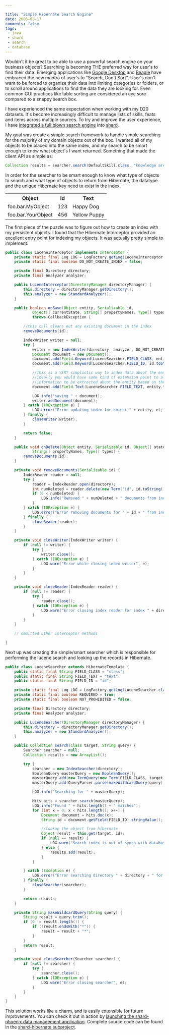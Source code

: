 ```yaml
---

title: "Simple Hibernate Search Engine"
date: 2005-08-17
comments: false
tags:
 - java
 - shard
 - search
 - database
---
```


Wouldn't it be great to be able to use a powerful search engine on your business objects? Searching is becoming THE preferred way for user's to find their data. Emerging applications like [Google Desktop](http://desktop.google.com) and [Beagle](http://beaglewiki.org/Main_Page) have embraced the new mantra of user's to "Search, Don't Sort". User's don't want to be forced to organize their data into limiting categories or folders, or to scroll around applications to find the data they are looking for. Even common GUI practices like table sorting are considered an eye sore compared to a snappy search box.



I have experienced the same expectation when working with my D20 datasets. It's become increasingly difficult to manage lists of skills, feats and items across multiple sources. To try and improve the user experience, I have [integrated a full blown search engine](http://jira.codecrate.com/browse/SHA-84) into [shard](http://shard.codecrate.com).



My goal was create a simple search framework to handle simple searching for the majority of my domain objects out of the box. I wanted all of my objects to be placed into the same index, and my search to be smart enough to know what object's I want returned. Something that made the client API as simple as:



```java
Collection results = searcher.search(DefaultSkill.class, "knowledge arc*");
```

In order for the searcher to be smart enough to know what type of objects to search and what type of objects to return from Hibernate, the datatype and the unique Hibernate key need to exist in the index.



<table>

<tr>

<th>Object</th>

<th>Id</th>

<th>Text</th>

</tr><tr>

</tr><tr>

<td>foo.bar.MyObject</td>

<td>123</td>

<td>Happy Dog</td>

</tr>

<tr>

<td>foo.bar.YourObject</td>

<td>456</td>

<td>Yellow Puppy</td>

</tr>

</table>


The first piece of the puzzle was to figure out how to create an index with my persistent objects. I found that the Hibernate Interceptor provided an excellent entry point for indexing my objects. It was actually pretty simple to implement.



```java
public class LuceneInterceptor implements Interceptor {
    private static final Log LOG = LogFactory.getLog(LuceneInterceptor.class);
    private static final boolean DO_NOT_CREATE_INDEX = false;

    private final Directory directory;
    private final Analyzer analyzer;

    public LuceneInterceptor(DirectoryManager directoryManager) {
        this.directory = directoryManager.getDirectory();
        this.analyzer = new StandardAnalyzer();
    }

    public boolean onSave(Object entity, Serializable id,
            Object[] currentState, String[] propertyNames, Type[] types)
            throws CallbackException {

        //this call cleans out any existing document in the index
        removeDocuments(id);

        IndexWriter writer = null;
        try {
            writer = new IndexWriter(directory, analyzer, DO_NOT_CREATE_INDEX);
            Document document = new Document();
            document.add(Field.Keyword(LuceneSearcher.FIELD_CLASS, entity.getClass().getName()));
            document.add(Field.Keyword(LuceneSearcher.FIELD_ID, id.toString()));

            //This is a VERY simplistic way to index data about the entity
            //ideally you would have some kind of extension point to allow for more detailed
            //information to be extracted about the entity based on the datatype
            document.add(Field.Text(LuceneSearcher.FIELD_TEXT, entity.toString()));

            LOG.info("saving " + document);
            writer.addDocument(document);
        } catch (IOException e) {
            LOG.error("Error updating index for object " + entity, e);
        } finally {
            closeWriter(writer);
        }

        return false;
    }

    public void onDelete(Object entity, Serializable id, Object[] state,
            String[] propertyNames, Type[] types) {
        removeDocuments(id);
    }

    private void removeDocuments(Serializable id) {
        IndexReader reader = null;
        try {
            reader = IndexReader.open(directory);
            int numDeleted = reader.delete(new Term("id", id.toString()));
            if (0 < numDeleted) {
                LOG.info("Removed " + numDeleted + " documents from index " + directory);
            }
        } catch (IOException e) {
            LOG.error("Error removing documents for " + id + " from index " + directory, e);
        } finally {
            closeReader(reader);
        }
    }

    private void closeWriter(IndexWriter writer) {
        if (null != writer) {
            try {
                writer.close();
            } catch (IOException e) {
                LOG.warn("Error while closing index writer", e);
            }
        }
    }

    private void closeReader(IndexReader reader) {
        if (null != reader) {
            try {
                reader.close();
            } catch (IOException e) {
                LOG.warn("Error closing index reader for index " + directory, e);
            }
        }
    }

    // ommitted other interceptor methods

}
```



Next up was creating the simple/smart searcher which is responsible for performing the lucene search and looking up the records in Hibernate.



```java
public class LuceneSearcher extends HibernateTemplate {
    public static final String FIELD_CLASS = "class";
    public static final String FIELD_TEXT = "text";
    public static final String FIELD_ID = "id";

    private static final Log LOG = LogFactory.getLog(LuceneSearcher.class);
    private static final boolean REQUIRED = true;
    private static final boolean NOT_PROHIBITED = false;

    private final Directory directory;
    private final Analyzer analyzer;

    public LuceneSearcher(DirectoryManager directoryManager) {
        this.directory = directoryManager.getDirectory();
        this.analyzer = new StandardAnalyzer();
    }

    public Collection search(Class target, String query) {
        Searcher searcher = null;
        Collection results = new ArrayList();

        try {
            searcher = new IndexSearcher(directory);
            BooleanQuery masterQuery = new BooleanQuery();
            masterQuery.add(new TermQuery(new Term(FIELD_CLASS, target.getName())), REQUIRED, NOT_PROHIBITED);
            masterQuery.add(QueryParser.parse(makeWildcardQuery(query), FIELD_TEXT, analyzer), REQUIRED, NOT_PROHIBITED);

            LOG.info("Searching for " + masterQuery);

            Hits hits = searcher.search(masterQuery);
            LOG.info("Found " + hits.length() + " matches");
            for (int x = 0; x < hits.length(); x++) {
                Document document = hits.doc(x);
                String id = document.getField(FIELD_ID).stringValue();

                //lookup the object from hibernate
                Object result = this.get(target, id);
                if (null == result) {
                    LOG.warn("Search index is out of synch with database.  Unable to find object " + target + " with id " + id);
                } else {
                    results.add(result);
                }
            }

        } catch (Exception e) {
            LOG.error("Error searching directory " + directory + " for type " + target + " using query " + query, e);
        } finally {
            closeSearcher(searcher);
        }

        return results;
    }

    private String makeWildcardQuery(String query) {
        String result = query.trim();
        if (0 != result.length()) {
            if (!result.endsWith("*")) {
                result = result + "*";
            }
        }
        return result;
    }

    private void closeSearcher(Searcher searcher) {
        if (null != searcher) {
            try {
                searcher.close();
            } catch (IOException e) {
                LOG.warn("Error closing searcher", e);
            }
        }
    }
}
```



This solution works like a charm, and is easily extensible for future improvements. You can check it out in action by [launching the shard-phoenix data management application](http://www.codecrate.com/display/SHA/Home). Complete source code can be found in the [shard-hibernate subproject](https://shard.dev.java.net/source/browse/shard/shard-hibernate/).

